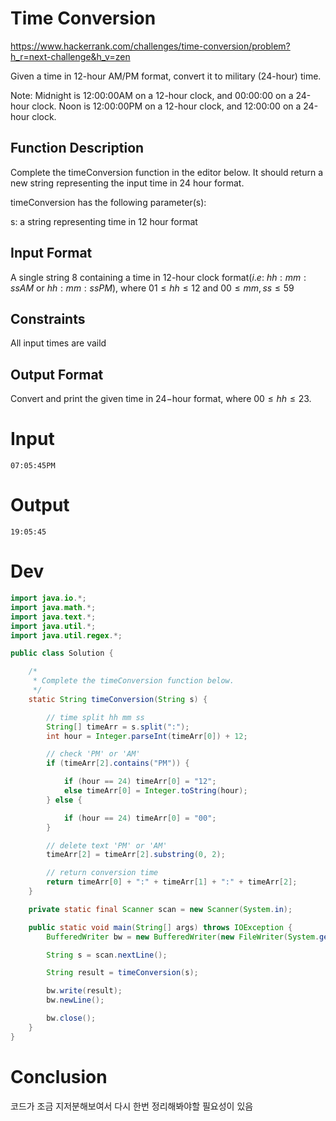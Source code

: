 # Time Conversion
https://www.hackerrank.com/challenges/time-conversion/problem?h_r=next-challenge&h_v=zen

Given a time in $12$-hour AM/PM format, convert it to military (24-hour) time.

Note: Midnight is 12:00:00AM on a 12-hour clock, and 00:00:00 on a 24-hour clock. Noon is 12:00:00PM on a 12-hour clock, and 12:00:00 on a 24-hour clock.

## Function Description

Complete the timeConversion function in the editor below. It should return a new string representing the input time in 24 hour format.

timeConversion has the following parameter(s):

s: a string representing time in 12 hour format

## Input Format

A single string $8$ containing a time in $12$-hour clock format($i.e$: $hh:mm:ssAM$ or $hh:mm:ssPM$), where $01 ≤ hh ≤ 12$ and $00 ≤ mm, ss ≤ 59$

## Constraints
All input times are vaild

## Output Format
Convert and print the given time in $24-$hour format, where $00 ≤ hh ≤ 23$.

# Input
```
07:05:45PM
```

# Output
```
19:05:45
```

# Dev
```Java
import java.io.*;
import java.math.*;
import java.text.*;
import java.util.*;
import java.util.regex.*;

public class Solution {

    /*
     * Complete the timeConversion function below.
     */
    static String timeConversion(String s) {

        // time split hh mm ss
        String[] timeArr = s.split(":");
        int hour = Integer.parseInt(timeArr[0]) + 12;

        // check 'PM' or 'AM'
        if (timeArr[2].contains("PM")) {    

            if (hour == 24) timeArr[0] = "12";
            else timeArr[0] = Integer.toString(hour);
        } else {

            if (hour == 24) timeArr[0] = "00";
        }

        // delete text 'PM' or 'AM'
        timeArr[2] = timeArr[2].substring(0, 2);

        // return conversion time
        return timeArr[0] + ":" + timeArr[1] + ":" + timeArr[2];
    }

    private static final Scanner scan = new Scanner(System.in);

    public static void main(String[] args) throws IOException {
        BufferedWriter bw = new BufferedWriter(new FileWriter(System.getenv("OUTPUT_PATH")));

        String s = scan.nextLine();

        String result = timeConversion(s);

        bw.write(result);
        bw.newLine();

        bw.close();
    }
}
```


# Conclusion
코드가 조금 지저분해보여서 다시 한번 정리해봐야할 필요성이 있음

